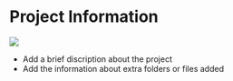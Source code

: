# Project Information
![](https://github.com/sarthaknaithani/C_MiniProject_LTTS/actions/workflows/build.yml/badge.svg)
* Add a brief discription about the project
* Add the information about extra folders or files added

